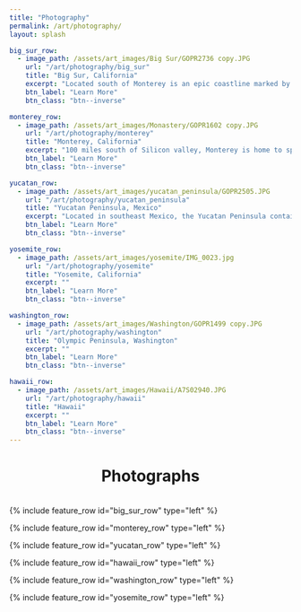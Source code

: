 ```yaml
---
title: "Photography"
permalink: /art/photography/
layout: splash

big_sur_row:
  - image_path: /assets/art_images/Big Sur/GOPR2736 copy.JPG
    url: "/art/photography/big_sur"
    title: "Big Sur, California"
    excerpt: "Located south of Monterey is an epic coastline marked by steep cliffs, Redwood trees, and lush kelp forests. Welcome to Big Sur, California. Big Sur is my favorite place to freedive in the whole world."
    btn_label: "Learn More"
    btn_class: "btn--inverse"

monterey_row:
  - image_path: /assets/art_images/Monastery/GOPR1602 copy.JPG
    url: "/art/photography/monterey"
    title: "Monterey, California"
    excerpt: "100 miles south of Silicon valley, Monterey is home to spectacular kelp forests and cold water."
    btn_label: "Learn More"
    btn_class: "btn--inverse"

yucatan_row:
  - image_path: /assets/art_images/yucatan_peninsula/GOPR2505.JPG
    url: "/art/photography/yucatan_peninsula"
    title: "Yucatan Peninsula, Mexico"
    excerpt: "Located in southeast Mexico, the Yucatan Peninsula contains underwater rivers that can form cenotes. Cenotes offer unique diving conditions"
    btn_label: "Learn More"
    btn_class: "btn--inverse"

yosemite_row:
  - image_path: /assets/art_images/yosemite/IMG_0023.jpg
    url: "/art/photography/yosemite"
    title: "Yosemite, California"
    excerpt: ""
    btn_label: "Learn More"
    btn_class: "btn--inverse"

washington_row:
  - image_path: /assets/art_images/Washington/GOPR1499 copy.JPG
    url: "/art/photography/washington"
    title: "Olympic Peninsula, Washington"
    excerpt: ""
    btn_label: "Learn More"
    btn_class: "btn--inverse"

hawaii_row:
  - image_path: /assets/art_images/Hawaii/A7S02940.JPG
    url: "/art/photography/hawaii"
    title: "Hawaii"
    excerpt: ""
    btn_label: "Learn More"
    btn_class: "btn--inverse"
---
```

<h1 style="text-align: center;">Photographs</h1>
<br>
{% include feature_row id="big_sur_row" type="left" %}

{% include feature_row id="monterey_row" type="left" %}

{% include feature_row id="yucatan_row" type="left" %}

{% include feature_row id="hawaii_row" type="left" %}

{% include feature_row id="washington_row" type="left" %}

{% include feature_row id="yosemite_row" type="left" %}


